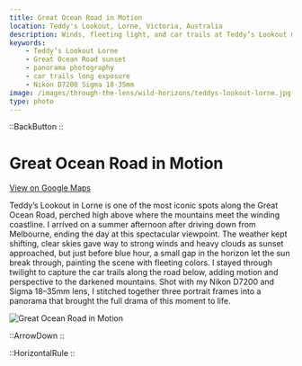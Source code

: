 ```yaml
---
title: Great Ocean Road in Motion
location: Teddy's Lookout, Lorne, Victoria, Australia
description: Winds, fleeting light, and car trails at Teddy’s Lookout made for a dramatic Great Ocean Road sunset, captured in a stitched panorama.
keywords:
    - Teddy’s Lookout Lorne
    - Great Ocean Road sunset
    - panorama photography
    - car trails long exposure
    - Nikon D7200 Sigma 18-35mm
image: /images/through-the-lens/wild-horizons/teddys-lookout-lorne.jpg
type: photo
---
```


::BackButton
::

# Great Ocean Road in Motion

<a href="https://www.google.com/maps/search/?api=1&query=Teddy's+Lookout,+Lorne,+Victoria,+Australia" target="_blank" rel="noopener noreferrer">View on Google Maps</a>

Teddy’s Lookout in Lorne is one of the most iconic spots along the Great Ocean Road, perched high above where the mountains meet the winding coastline. I arrived on a summer afternoon after driving down from Melbourne, ending the day at this spectacular viewpoint. The weather kept shifting, clear skies gave way to strong winds and heavy clouds as sunset approached, but just before blue hour, a small gap in the horizon let the sun break through, painting the scene with fleeting colors. I stayed through twilight to capture the car trails along the road below, adding motion and perspective to the darkened mountains. Shot with my Nikon D7200 and Sigma 18–35mm lens, I stitched together three portrait frames into a panorama that brought the full drama of this moment to life.

![Great Ocean Road in Motion](/images/through-the-lens/wild-horizons/teddys-lookout-lorne.jpg)

<div class="mb-8"></div>

::ArrowDown
::

<div class="mb-8"></div>

::HorizontalRule
::
